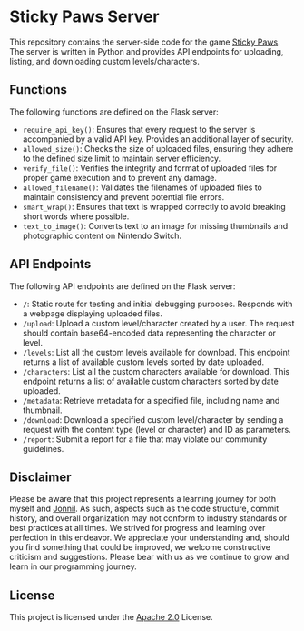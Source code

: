 # Sticky Paws Server

This repository contains the server-side code for the game [Sticky Paws](https://github.com/Jonnil/Sticky-Paws-DX). The server is written in Python and provides API endpoints for uploading, listing, and downloading custom levels/characters.

## Functions

The following functions are defined on the Flask server:

- `require_api_key()`: Ensures that every request to the server is accompanied by a valid API key. Provides an additional layer of security.
- `allowed_size()`: Checks the size of uploaded files, ensuring they adhere to the defined size limit to maintain server efficiency.
- `verify_file()`: Verifies the integrity and format of uploaded files for proper game execution and to prevent any damage.
- `allowed_filename()`: Validates the filenames of uploaded files to maintain consistency and prevent potential file errors.
- `smart_wrap()`: Ensures that text is wrapped correctly to avoid breaking short words where possible.
- `text_to_image()`: Converts text to an image for missing thumbnails and photographic content on Nintendo Switch.

## API Endpoints

The following API endpoints are defined on the Flask server:

- `/`: Static route for testing and initial debugging purposes. Responds with a webpage displaying uploaded files.
- `/upload`: Upload a custom level/character created by a user. The request should contain base64-encoded data representing the character or level.
- `/levels`: List all the custom levels available for download. This endpoint returns a list of available custom levels sorted by date uploaded.
- `/characters`: List all the custom characters available for download. This endpoint returns a list of available custom characters sorted by date uploaded.
- `/metadata`: Retrieve metadata for a specified file, including name and thumbnail.
- `/download`: Download a specified custom level/character by sending a request with the content type (level or character) and ID as parameters.
- `/report`: Submit a report for a file that may violate our community guidelines.

## Disclaimer

Please be aware that this project represents a learning journey for both myself and [Jonnil](https://github.com/Jonnil). As such, aspects such as the code structure, commit history, and overall organization may not conform to industry standards or best practices at all times. We strived for progress and learning over perfection in this endeavor. We appreciate your understanding and, should you find something that could be improved, we welcome constructive criticism and suggestions. Please bear with us as we continue to grow and learn in our programming journey.

## License

This project is licensed under the [Apache 2.0](./LICENSE) License.
